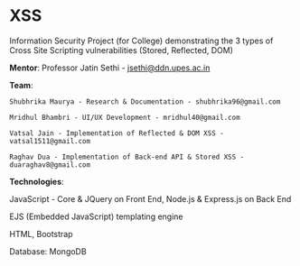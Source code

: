 # XSS
Information Security Project (for College) demonstrating the 3 types of Cross Site Scripting vulnerabilities (Stored, Reflected, DOM)

**Mentor**: Professor Jatin Sethi - jsethi@ddn.upes.ac.in

**Team**:

    Shubhrika Maurya - Research & Documentation - shubhrika96@gmail.com
    
    Mridhul Bhambri - UI/UX Development - mridhul40@gmail.com
    
    Vatsal Jain - Implementation of Reflected & DOM XSS - vatsal1511@gmail.com
    
    Raghav Dua - Implementation of Back-end API & Stored XSS - duaraghav8@gmail.com
    
**Technologies**:

  JavaScript - Core & JQuery on Front End, Node.js & Express.js on Back End
  
  EJS (Embedded JavaScript) templating engine
  
  HTML, Bootstrap
  
  Database: MongoDB
